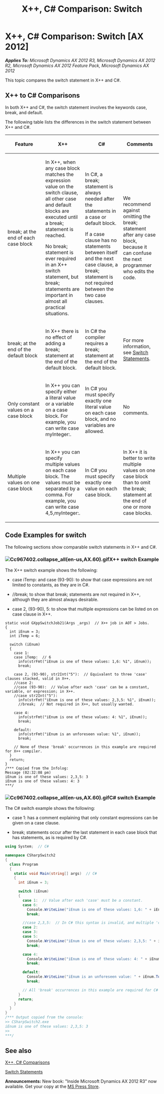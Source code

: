 ﻿---
title: 'X++, C# Comparison: Switch'
TOCTitle: 'X++, C# Comparison: Switch'
ms:assetid: 78074b1b-470d-4467-adfa-2373d421da09
ms:mtpsurl: https://msdn.microsoft.com/en-us/library/Cc967402(v=AX.60)
ms:contentKeyID: 35246006
ms.date: 05/18/2015
mtps_version: v=AX.60
dev_langs:
- csharp
---

# X++, C\# Comparison: Switch [AX 2012]


_**Applies To:** Microsoft Dynamics AX 2012 R3, Microsoft Dynamics AX 2012 R2, Microsoft Dynamics AX 2012 Feature Pack, Microsoft Dynamics AX 2012_

This topic compares the switch statement in X++ and C\#.

## X++ to C\# Comparisons

In both X++ and C\#, the switch statement involves the keywords case, break, and default.

The following table lists the differences in the switch statement between X++ and C\#.

<table>
<colgroup>
<col style="width: 25%" />
<col style="width: 25%" />
<col style="width: 25%" />
<col style="width: 25%" />
</colgroup>
<thead>
<tr class="header">
<th><p>Feature</p></th>
<th><p>X++</p></th>
<th><p>C#</p></th>
<th><p>Comments</p></th>
</tr>
</thead>
<tbody>
<tr class="odd">
<td><p>break; at the end of each case block</p></td>
<td><p>In X++, when any case block matches the expression value on the switch clause, all other case and default blocks are executed until a break; statement is reached.</p>
<p>No break; statement is ever required in an X++ switch statement, but break; statements are important in almost all practical situations.</p></td>
<td><p>In C#, a break; statement is always needed after the statements in a case or default block.</p>
<p>If a case clause has no statements between itself and the next case clause, a break; statement is not required between the two case clauses.</p></td>
<td><p>We recommend against omitting the break; statement after any case block, because it can confuse the next programmer who edits the code.</p></td>
</tr>
<tr class="even">
<td><p>break; at the end of the default block</p></td>
<td><p>In X++ there is no effect of adding a break; statement at the end of the default block.</p></td>
<td><p>In C# the compiler requires a break; statement at the end of the default block.</p></td>
<td><p>For more information, see <a href="switch-statements.md">Switch Statements</a>.</p></td>
</tr>
<tr class="odd">
<td><p>Only constant values on a case block</p></td>
<td><p>In X++ you can specify either a literal value or a variable on a case block. For example, you can write case myInteger:.</p></td>
<td><p>In C# you must specify exactly one literal value on each case block, and no variables are allowed.</p></td>
<td><p>No comments.</p></td>
</tr>
<tr class="even">
<td><p>Multiple values on one case block</p></td>
<td><p>In X++ you can specify multiple values on each case block. The values must be separated by a comma. For example, you can write case 4,5,myInteger:.</p></td>
<td><p>In C# you must specify exactly one value on each case block.</p></td>
<td><p>In X++ it is better to write multiple values on one case block than to omit the break; statement at the end of one or more case blocks.</p></td>
</tr>
</tbody>
</table>


## Code Examples for switch

The following sections show comparable switch statements in X++ and C\#.

### ![Cc967402.collapse\_all(en-us,AX.60).gif](images/Gg863931.collapse_all(en-us,AX.60).gif "Cc967402.collapse_all(en-us,AX.60).gif")X++ switch Example

The X++ switch example shows the following:

  - case iTemp: and case (93-90): to show that case expressions are not limited to constants, as they are in C\#.

  - //break; to show that break; statements are not required in X++, although they are almost always desirable.

  - case 2, (93-90), 5: to show that multiple expressions can be listed on on case clause in X++.

<!-- end list -->

    static void GXppSwitchJob21(Args _args)  // X++ job in AOT > Jobs.
    {
      int iEnum = 3;
      int iTemp = 6;
      
      switch (iEnum)
      {
        case 1:
        case iTemp:  // 6
          info(strFmt("iEnum is one of these values: 1,6: %1", iEnum));
          break;
    
        case 2, (93-90), str2Int("5"):  // Equivalent to three 'case' clauses stacked, valid in X++.
        //case 2:
        //case (93-90):  // Value after each 'case' can be a constant, variable, or expression; in X++.
        //case str2Int("5"):
          info(strFmt("iEnum is one of these values: 2,3,5: %1", iEnum));
          //break;  // Not required in X++, but usually wanted.
    
        case 4:
          info(strFmt("iEnum is one of these values: 4: %1", iEnum));
          break;
    
        default:
          info(strFmt("iEnum is an unforeseen value: %1", iEnum));
          break;
      
        // None of these 'break' occurrences in this example are required for X++ compiler.
      }
      return;
    }
    /*** Copied from the Infolog:
    Message (02:32:08 pm)
    iEnum is one of these values: 2,3,5: 3
    iEnum is one of these values: 4: 3
    ***/

### ![Cc967402.collapse\_all(en-us,AX.60).gif](images/Gg863931.collapse_all(en-us,AX.60).gif "Cc967402.collapse_all(en-us,AX.60).gif")C\# switch Example

The C\# switch example shows the following:

  - case 1: has a comment explaining that only constant expressions can be given on a case clause.

  - break; statements occur after the last statement in each case block that has statements, as is required by C\#.

<!-- end list -->

``` csharp
using System;  // C#

namespace CSharpSwitch2
{
  class Program
  {
    static void Main(string[] args)  // C#
    {
      int iEnum = 3;

      switch (iEnum)
      {
        case 1:  // Value after each 'case' must be a constant.
        case 6:
          Console.WriteLine("iEnum is one of these values: 1,6: " + iEnum.ToString());
          break;

        //case 2,3,5:  // In C# this syntax is invalid, and multiple 'case' clauses are needed.
        case 2:
        case 3:
        case 5:
          Console.WriteLine("iEnum is one of these values: 2,3,5: " + iEnum.ToString());
          break;

        case 4:
          Console.WriteLine("iEnum is one of these values: 4: " + iEnum.ToString());
          break;

        default:
          Console.WriteLine("iEnum is an unforeseen value: " + iEnum.ToString());
          break;

        // All 'break' occurrences in this example are required for C# compiler.
      }
      return;
    }
  }
}
/*** Output copied from the console:
>> CSharpSwitch2.exe
iEnum is one of these values: 2,3,5: 3
>>
***/
```

## See also

[X++, C\# Comparisons](x-csharp-comparisons.md)

[Switch Statements](switch-statements.md)

  
**Announcements:** New book: "Inside Microsoft Dynamics AX 2012 R3" now available. Get your copy at the [MS Press Store](https://www.microsoftpressstore.com/store/inside-microsoft-dynamics-ax-2012-r3-9780735685109).

